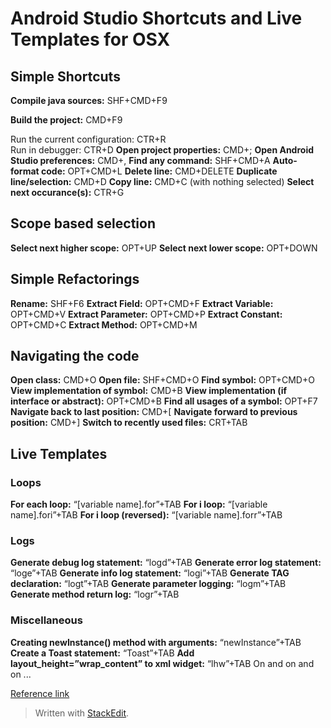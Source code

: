 # Android Studio Shortcuts and Live Templates for OSX

## Simple Shortcuts

**Compile java sources:** SHF+CMD+F9

**Build the project:** CMD+F9

   Run the current configuration: CTR+R  
Run in debugger: CTR+D
**Open project properties:** CMD+;
**Open Android Studio preferences:** CMD+,
**Find any command:** SHF+CMD+A
**Auto-format code:** OPT+CMD+L
**Delete line:** CMD+DELETE
**Duplicate line/selection:** CMD+D
**Copy line:** CMD+C (with nothing selected)
**Select next occurance(s):** CTR+G

## Scope based selection

**Select next higher scope:** OPT+UP
**Select next lower scope:** OPT+DOWN

## Simple Refactorings

**Rename:** SHF+F6
**Extract Field:** OPT+CMD+F
**Extract Variable:** OPT+CMD+V
**Extract Parameter:** OPT+CMD+P
**Extract Constant:** OPT+CMD+C
**Extract Method:** OPT+CMD+M

## Navigating the code

**Open class:** CMD+O
**Open file:** SHF+CMD+O
**Find symbol:** OPT+CMD+O
**View implementation of symbol:** CMD+B
**View implementation (if interface or abstract):** OPT+CMD+B
**Find all usages of a symbol:** OPT+F7
**Navigate back to last position:** CMD+[
**Navigate forward to previous position:** CMD+]
**Switch to recently used files:** CRT+TAB

## Live Templates

### Loops

**For each loop:** “[variable name].for”+TAB
**For i loop:** “[variable name].fori”+TAB
**For i loop (reversed):** “[variable name].forr”+TAB

### Logs

**Generate debug log statement:** “logd”+TAB
**Generate error log statement:** “loge”+TAB
**Generate info log statement:** “logi”+TAB
**Generate TAG declaration:** “logt”+TAB
**Generate parameter logging:** “logm”+TAB
**Generate method return log:** “logr”+TAB

### Miscellaneous

**Creating newInstance() method with arguments:** “newInstance”+TAB
**Create a Toast statement:** “Toast”+TAB
**Add layout_height=”wrap_content” to xml widget:** “lhw”+TAB
On and on and on ...

[Reference link](http://stablekernel.com/blog/level-up-with-android-studio-shortcuts-and-live-templates/?utm_source=Android+Weekly&utm_campaign=7547a2f58b-Android_Weekly_158&utm_medium=email&utm_term=0_4eb677ad19-7547a2f58b-337824693)

> Written with [StackEdit](https://stackedit.io/).
